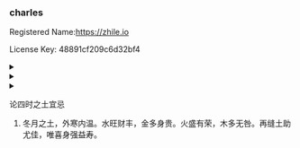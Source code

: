 ### charles

Registered Name:https://zhile.io

License Key: 48891cf209c6d32bf4

<details>
<summary></summary>

Buying a car over 30 years of age.

28 - 47 (The fortune is very good).

29-30 (marry Dog_2 Mouse_4).

34-35 (with a house and a car).

47-48 (be careful).
</details>



<details>
<summary></summary>
<br/>
<h3>五行对照表</h3>

![image](https://luoxupan.github.io/img/wuxin.jpeg)
</details>



<details>
<summary></summary>
  五行整理：

年 月 日的第一个字，称为天干

年 月 日的第二个字，称为地支

八字盘：壬申年 辛亥月 戊申日

| -- | 年柱 | 月柱 | 日柱 | 时柱 |
| -- | -- | -- | -- |-- |
| 天干 | 壬 | 辛 | 戊 | 癸 |
| 地支 | 申 | 亥 | 申 | 丑 |
</details>


论四时之土宜忌
1. 冬月之土，外寒内温。水旺财丰，金多身贵。火盛有荣，木多无咎。再缝土助尤佳，唯喜身强益寿。

